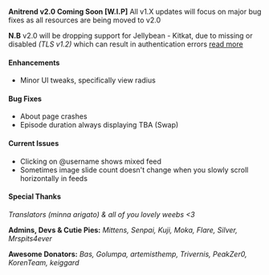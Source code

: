 __Anitrend v2.0 Coming Soon [W.I.P]__ All v1.X updates will focus on major bug fixes as all resources are being moved to v2.0

__N.B__ v2.0 will be dropping support for Jellybean - Kitkat, due to missing or disabled _(TLS v1.2)_
which can result in authentication errors [read more](https://github.com/square/okhttp/issues/2372)

#### Enhancements
- Minor UI tweaks, specifically view radius

#### Bug Fixes
- About page crashes
- Episode duration always displaying TBA (Swap)

#### Current Issues
- Clicking on @username shows mixed feed
- Sometimes image slide count doesn't change when you slowly scroll horizontally in feeds

#### Special Thanks
_Translators (minna arigato) & all of you lovely weebs <3_

__Admins, Devs & Cutie Pies:__
_Mittens, Senpai, Kuji, Moka, Flare, Silver, Mrspits4ever_

__Awesome Donators:__
_Bas, Golumpa, artemisthemp, Trivernis, PeakZer0, KorenTeam, keiggard_


